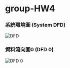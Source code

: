 # group-HW4
### 系統環境圖 (System DFD)
![DFD](https://github.com/user-attachments/assets/6206bdcc-cf98-4ef2-8b3b-7bc7bca4c220)
### 資料流向圖0 (DFD 0)
![DFD 0](https://github.com/user-attachments/assets/d011490f-9db5-4061-a4df-b3520209d33b)
